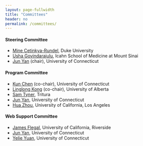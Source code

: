 ```yaml
---
layout: page-fullwidth
title: "Committees"
header: no
permalink: /committees/
---
```


#### Steering Committee
+ [Mine Cetinkya-Rundel](https://scholars.duke.edu/person/mine), Duke University
+ [Usha Govindarajulu](https://profiles.mountsinai.org/usha-govindarajulu), Icahn School of Medicine at Mount Sinai
+ [Jun Yan](https://statistics.uconn.edu/person/jun-yan/) (chair), University of Connecticut 

#### Program Committee
+ [Kun Chen](https://kun-chen.uconn.edu) (co-chair), University of Connecticut
+ [Linglong Kong](https://sites.ualberta.ca/~lkong/) (co-chair), University of Alberta
+ [Sam Tyner](https://sctyner.me), Tritura
+ [Jun Yan](https://stistics.uconn.edu/person/jun-yan/), University of Connecticut 
+ [Hua Zhou](https://ph.ucla.edu/faculty/zhou), University of California, Los Angeles

#### Web Support Committee
+ [James Flegal](https://faculty.ucr.edu/~jflegal/), University of California,
  Riverside
+ [Jun Yan](https://statistics.uconn.edu/person/jun-yan/), University of Connecticut
+ [Yelie Yuan](https://yelie-yuan.netlify.app), University of Connecticut
